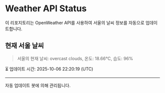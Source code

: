 
# Weather API Status

이 리포지토리는 OpenWeather API를 사용하여 서울의 날씨 정보를 자동으로 업데이트합니다.

## 현재 서울 날씨
> 서울의 현재 날씨: overcast clouds, 온도: 18.66°C, 습도: 96%

⏳ 업데이트 시간: 2025-10-06 22:20:19 (UTC)

---
자동 업데이트 봇에 의해 관리됩니다.

